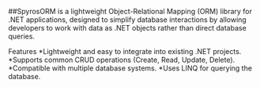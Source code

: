 ##SpyrosORM is a lightweight Object-Relational Mapping (ORM) library for .NET applications, 
designed to simplify database interactions by allowing developers to work with data as .NET objects rather than direct database queries.

Features
*Lightweight and easy to integrate into existing .NET projects.
*Supports common CRUD operations (Create, Read, Update, Delete).
*Compatible with multiple database systems.
*Uses LINQ for querying the database.
